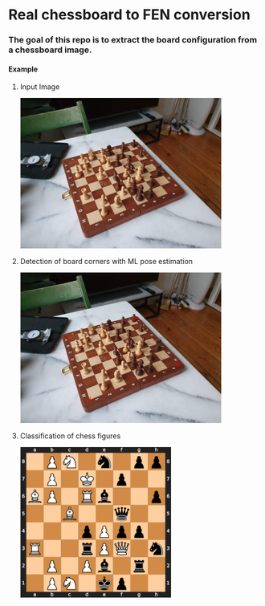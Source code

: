 # Real chessboard to FEN conversion

### The goal of this repo is to extract the board configuration from a chessboard image.


#### Example
1. Input Image
    
    <img src="docs/orig.jpg" width="400">

2. Detection of board corners with ML pose estimation

    <img src="docs/orig_corners.png" width="400">

3. Classification of chess figures
    
    <img src="docs/board_img.png" width="300">
